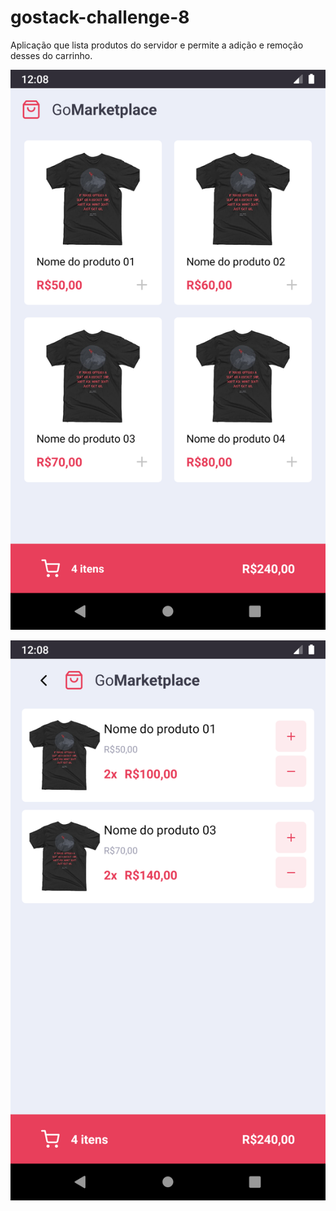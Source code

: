 # gostack-challenge-8
Aplicação que lista produtos do servidor e permite a adição e remoção desses do carrinho.

![Main](https://raw.githubusercontent.com/CHenOli/gostack-challenge-8/master/src/assets/main.png)

![Cart](https://raw.githubusercontent.com/CHenOli/gostack-challenge-8/master/src/assets/cart.png)
